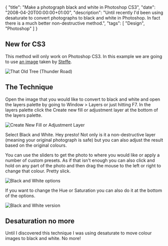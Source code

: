 {
  "title": "Make a photograph black and white in Photoshop CS3",
  "date": "2008-04-20T00:00:00+01:00",
  "description": "Until recently I'd been using desaturate to convert photographs to black and white in Photoshop. In fact there is a much better non-destructive method.",
  "tags": [
    "Design",
    "Photoshop"
  ]
}

## New for CS3

This method will only work on Photoshop CS3. In this example we are going to use [an image][1] taken by [Steffe][2].

![That Old Tree (Thunder Road)][3] 

## The Technique

Open the image that you would like to convert to black and white and open the layers palette by going to Window > Layers or just hitting F7. In the layers palette click the Create new fill or adjustment layer at the bottom of the layers palette. 

![Create New Fill or Adjustment Layer][4] 

Select Black and White. Hey presto! Not only is it a non-destructive layer (meaning your original photograph is safe) but you can also adjust the result based on the original colours.

You can use the sliders to get the photo to where you would like or apply a number of custom presets. As if that isn't enough you can also click and hold on any part of the photo and then drag the mouse to the left or right to change that colour. Pretty slick.

![Black and White options][5] 

If you want to change the Hue or Saturation you can also do it at the bottom of the options. 

![Black and White version][6] 

## Desaturation no more

Until I discovered this technique I was using desaturate to move colour images to black and white. No more!

 [1]: http://www.flickr.com/photos/steffe/462926489/
 [2]: http://www.flickr.com/photos/steffe/
 [3]: http://shapeshed.com/images/articles/tree_colour.jpg
 [4]: http://shapeshed.com/images/articles/create_new_fill.jpg
 [5]: http://shapeshed.com/images/articles/black_white_options.jpg
 [6]: http://shapeshed.com/images/articles/tree_bw.jpg
